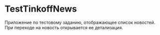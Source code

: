 # TestTinkoffNews

Приложение по тестовому заданию, отображающее список новостей. При переходе на новость открывается ее детализация.
